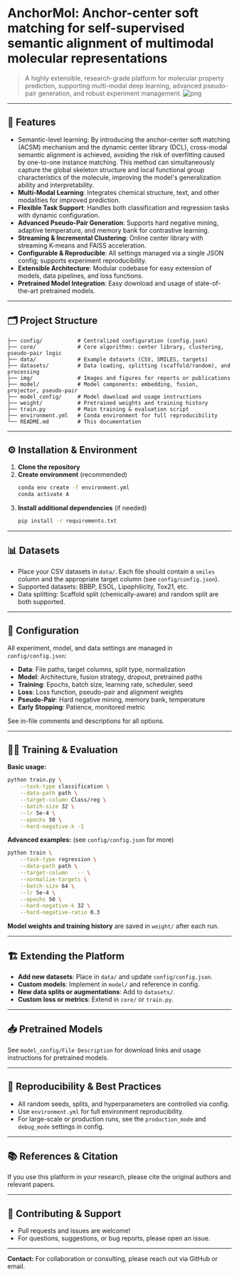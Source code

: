 
# AnchorMol: Anchor-center soft matching for self-supervised semantic alignment of multimodal molecular representations

>A highly extensible, research-grade platform for molecular property prediction, supporting multi-modal deep learning, advanced pseudo-pair generation, and robust experiment management.
![png](https://github.com/user-attachments/assets/f99de7e9-aefd-4a34-8d74-7c9e0d5e0806)

---

## 🚀 Features
- Semantic-level learning: By introducing the anchor-center soft matching (ACSM) mechanism and the dynamic center library (DCL), cross-modal semantic alignment is achieved, avoiding the risk of overfitting caused by one-to-one instance matching. This method can simultaneously capture the global skeleton structure and local functional group characteristics of the molecule, improving the model's generalization ability and interpretability.
- **Multi-Modal Learning**: Integrates chemical structure, text, and other modalities for improved prediction.
- **Flexible Task Support**: Handles both classification and regression tasks with dynamic configuration.
- **Advanced Pseudo-Pair Generation**: Supports hard negative mining, adaptive temperature, and memory bank for contrastive learning.
- **Streaming & Incremental Clustering**: Online center library with streaming K-means and FAISS acceleration.
- **Configurable & Reproducible**: All settings managed via a single JSON config; supports experiment reproducibility.
- **Extensible Architecture**: Modular codebase for easy extension of models, data pipelines, and loss functions.
- **Pretrained Model Integration**: Easy download and usage of state-of-the-art pretrained models.

---

## 🗂️ Project Structure

```
├── config/           # Centralized configuration (config.json)
├── core/             # Core algorithms: center library, clustering, pseudo-pair logic
├── data/             # Example datasets (CSV, SMILES, targets)
├── datasets/         # Data loading, splitting (scaffold/random), and processing
├── img/              # Images and figures for reports or publications
├── model/            # Model components: embedding, fusion, projector, pseudo-pair
├── model_config/     # Model download and usage instructions
├── weight/           # Pretrained weights and training history
├── train.py          # Main training & evaluation script
├── environment.yml   # Conda environment for full reproducibility
└── README.md         # This documentation
```

---

## ⚙️ Installation & Environment

1. **Clone the repository**
2. **Create environment** (recommended)
   ```bash
   conda env create -f environment.yml
   conda activate A
   ```
3. **Install additional dependencies** (if needed)
   ```bash
   pip install -r requirements.txt
   ```

---

## 📊 Datasets

- Place your CSV datasets in `data/`. Each file should contain a `smiles` column and the appropriate target column (see `config/config.json`).
- Supported datasets: BBBP, ESOL, Lipophilicity, Tox21, etc.
- Data splitting: Scaffold split (chemically-aware) and random split are both supported.

---

## 🧩 Configuration

All experiment, model, and data settings are managed in `config/config.json`:

- **Data**: File paths, target columns, split type, normalization
- **Model**: Architecture, fusion strategy, dropout, pretrained paths
- **Training**: Epochs, batch size, learning rate, scheduler, seed
- **Loss**: Loss function, pseudo-pair and alignment weights
- **Pseudo-Pair**: Hard negative mining, memory bank, temperature
- **Early Stopping**: Patience, monitored metric

See in-file comments and descriptions for all options.

---

## 🏃‍♂️ Training & Evaluation

**Basic usage:**
```bash
python train.py \
    --task-type classification \
    --data-path path \
    --target-column Class/reg \
    --batch-size 32 \
    --lr 5e-4 \
    --epochs 50 \
    --hard-negative-k -1
```

**Advanced examples:** (see `config/config.json` for more)
```bash
python train \
    --task-type regression \
    --data-path path \
    --target-column   -- \
    --normalize-targets \
    --batch-size 64 \
    --lr 5e-4 \
    --epochs 50 \
    --hard-negative-k 32 \
    --hard-negative-ratio 0.3
```

**Model weights and training history** are saved in `weight/` after each run.

---

## 🏗️ Extending the Platform

- **Add new datasets**: Place in `data/` and update `config/config.json`.
- **Custom models**: Implement in `model/` and reference in config.
- **New data splits or augmentations**: Add to `datasets/`.
- **Custom loss or metrics**: Extend in `core/` or `train.py`.

---

## 📥 Pretrained Models

See `model_config/File Description` for download links and usage instructions for pretrained models.

---

## 🧪 Reproducibility & Best Practices

- All random seeds, splits, and hyperparameters are controlled via config.
- Use `environment.yml` for full environment reproducibility.
- For large-scale or production runs, see the `production_mode` and `debug_mode` settings in config.

---

## 📚 References & Citation

If you use this platform in your research, please cite the original authors and relevant papers.

---

## 🤝 Contributing & Support

- Pull requests and issues are welcome!
- For questions, suggestions, or bug reports, please open an issue.

---

**Contact:** For collaboration or consulting, please reach out via GitHub or email.





